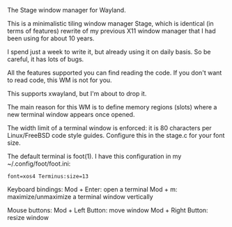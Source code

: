 The Stage window manager for Wayland.

This is a minimalistic tiling window manager Stage, which is identical (in terms of features) rewrite of my previous X11 window manager that I had been using for about 10 years.

I spend just a week to write it, but already using it on daily basis. So be careful, it has lots of bugs.

All the features supported you can find reading the code. If you don't want to read code, this WM is not for you.

This supports xwayland, but I'm about to drop it.

The main reason for this WM is to define memory regions (slots) where a new terminal window appears once opened.

The width limit of a terminal window is enforced: it is 80 characters per Linux/FreeBSD code style guides. Configure this in the stage.c for your font size.

The default terminal is foot(1). I have this configuration in my ~/.config/foot/foot.ini:
```
font=xos4 Terminus:size=13
```

Keyboard bindings:
 Mod + Enter: open a terminal
 Mod + m: maximize/unmaximize a terminal window vertically

Mouse buttons:
 Mod + Left Button: move window
 Mod + Right Button: resize window
